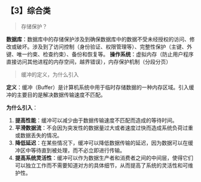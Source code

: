 ## 【3】综合类

> 存储保护？

**数据库**：数据库中的存储保护涉及到确保数据库中的数据不受未经授权的访问、修改或破坏。涉及到了访问控制（身份验证、权限管理等）、完整性保护（主键、外键、唯一约束、检查约束）、备份和恢复等。
**操作系统**：虚拟内存（防止用户程序直接访问其他进程的内存空间，越界错误），内存保护机制（分段分页）

> 缓冲的定义，为什么引入

**定义**：缓冲（Buffer）是计算机系统中用于临时存储数据的一种内存区域。引入缓冲的主要目的是解决数据传输速度不匹配。

**为什么引入**：

1. **提高性能**：缓冲可以减少由于数据传输速度不匹配而造成的等待时间。
2. **平滑数据流**：不会因为突发性的数据量过大或者速度过快而造成系统负荷过重或数据丢失的情况。
3. **降低延迟**：在某些情况下，缓冲可以降低数据传输的延迟，因为数据可以在缓冲区中等待直到被处理，而不必立即进行传输。
4. **提高系统灵活性**：缓冲可以作为数据生产者和消费者之间的中间层，使得它们可以独立工作而不需要知道对方的具体细节，从而提高了系统的灵活性和可维护性。
